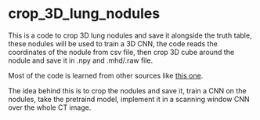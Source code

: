 # crop_3D_lung_nodules
This is a code to crop 3D lung nodules and save it alongside the truth table, these nodules will be used to train a 3D CNN, the code reads the coordinates of the nodule from csv file, then crop 3D cube around the nodule and save it in .npy and .mhd/.raw file.

Most of the code is learned from other sources like [this one](https://www.kaggle.com/rodenluo/crop-save-and-view-nodules-in-3d).

The idea behind this is to crop the nodules and save it, train a CNN on the nodules, take the pretraind model, implement it in a scanning window CNN over the whole CT image.
